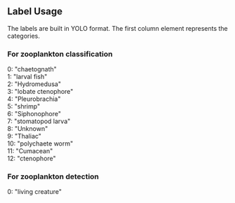 ## Label Usage
The labels are built in YOLO format. The first column element represents the categories.  
### For zooplankton classification
0: "chaetognath"  
1: "larval fish"  
2: "Hydromedusa"  
3: "lobate ctenophore"  
4: "Pleurobrachia"  
5: "shrimp"  
6: "Siphonophore"  
7: "stomatopod larva"  
8: "Unknown"  
9: "Thaliac"  
10: "polychaete worm"  
11: "Cumacean"  
12: "ctenophore"  
### For zooplankton detection
0: "living creature"
